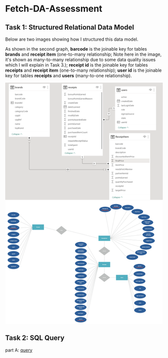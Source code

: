 # Fetch-DA-Assessment

## Task 1: Structured Relational Data Model
Below are two images showing how I structured this data model.

As shown in the second graph, **barcode** is the joinable key for tables **brands** and **receipt item** (one-to-many relationship; Note here in the image, it's shown as many-to-many relationship due to some data quality issues which I will explain in Task 3.); **receipt id** is the joinable key for tables **receipts** and **receipt item** (one-to-many relationship); **user id** is the joinable key for tables **receipts** and **users** (many-to-one relationship).

![alt text](https://github.com/linkaish/Fetch-DA-Assessment/blob/main/Data%20Model.png)
![alt text](https://github.com/linkaish/Fetch-DA-Assessment/blob/main/Entity%20Relationship%20Diagram.jpg)


## Task 2: SQL Query
part A: [query](https://github.com/linkaish/Fetch-DA-Assessment/blob/main/Task2%3A%20SQL%20Query/sql_a.txt)
